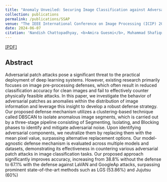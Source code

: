 ```yaml
---
title: "Anomaly Unveiled: Securing Image Classification against Adversarial Patch Attacks"
collection: publications
permalink: /publications/SSAP
venue: "The IEEE International Conference on Image Processing (ICIP) 2024, Abu Dhabi, UAE"
date: 2024-06-07
citation: 'Nandish Chattopadhyay, <b>Amira Guesmi</b>, Muhammad Shafique'
---
```

[[PDF]]([(https://arxiv.org/abs/2402.06249)])


## Abstract
Adversarial patch attacks pose a significant threat to the practical deployment of deep learning systems. However, existing research primarily focuses on image pre-processing defenses, which often result in reduced classification accuracy for clean images and fail to effectively counter physically feasible attacks. In this paper, we investigate the behavior of adversarial patches as anomalies within the distribution of image information and leverage this insight to develop a robust defense strategy. Our proposed defense mechanism utilizes a clustering-based technique called DBSCAN to isolate anomalous image segments, which is carried out by a three-stage pipeline consisting of Segmenting, Isolating, and Blocking phases to identify and mitigate adversarial noise. Upon identifying adversarial components, we neutralize them by replacing them with the mean pixel value, surpassing alternative replacement options. Our model-agnostic defense mechanism is evaluated across multiple models and datasets, demonstrating its effectiveness in countering various adversarial patch attacks in image classification tasks. Our proposed approach significantly improves accuracy, increasing from 38.8% without the defense to 67.1% with the defense against LaVAN and GoogleAp attacks, surpassing prominent state-of-the-art methods such as LGS (53.86%) and Jujutsu (60%)
